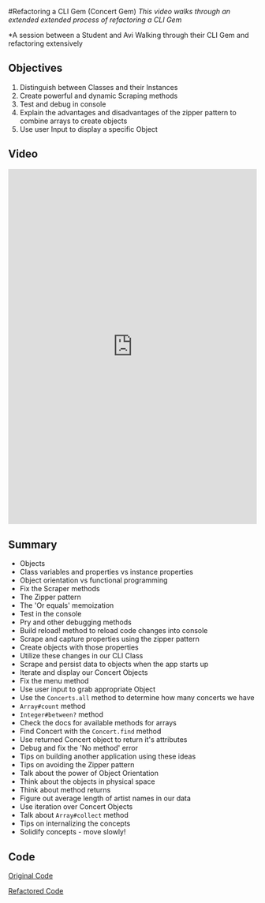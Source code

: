 
#Refactoring a CLI Gem (Concert Gem)
​*This video walks through an extended extended process of refactoring a CLI Gem*​

*A session between a Student and Avi Walking through their CLI Gem and refactoring extensively

## Objectives

1. Distinguish between Classes and their Instances
2. Create powerful and dynamic Scraping methods
3. Test and debug in console
4. Explain the advantages and disadvantages of the zipper pattern to combine arrays to create objects
5. Use user Input to display a specific Object


## Video

<iframe width="100%" height="720" src="https://www.youtube.com/embed/Lt0oyHiKWIw?rel=0&amp;showinfo=0" frameborder="0" allowfullscreen></iframe>


## Summary

* Objects 
 * Class variables and properties vs instance properties
 * Object orientation vs functional programming
* Fix the Scraper methods
* The Zipper pattern
* The 'Or equals' memoization 
* Test in the console
 * Pry and other debugging methods
 * Build reload! method to reload code changes into console
* Scrape and capture properties using the zipper pattern
 * Create objects with those properties
* Utilize these changes in our CLI Class
 * Scrape and persist data to objects when the app starts up
* Iterate and display our Concert Objects
 * Fix the menu method
* Use user input to grab appropriate Object
 * Use the `Concerts.all` method to determine how many concerts we have
 * `Array#count` method
 * `Integer#between?` method
 * Check the docs for available methods for arrays 
* Find Concert with the `Concert.find` method
* Use returned Concert object to return it's attributes
* Debug and fix the 'No method' error   
* Tips on building another application using these ideas
* Tips on avoiding the Zipper pattern
* Talk about the power of Object Orientation
 * Think about the objects in physical space
 * Think about method returns
* Figure out average length of artist names in our data
 * Use iteration over Concert Objects
 * Talk about `Array#collect` method
* Tips on internalizing the concepts
 * Solidify concepts - move slowly!


## Code

[Original Code](https://github.com/benser1/cli-upcoming-concerts/tree/8652e5c285ca779fd2fa94f0490f726a0ec22b6f)

[Refactored Code](https://github.com/benser1/cli-upcoming-concerts)

